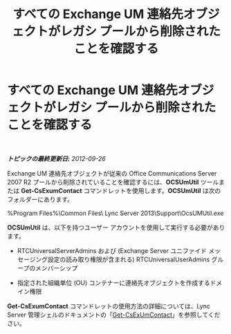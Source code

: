 ﻿---
title: すべての Exchange UM 連絡先オブジェクトがレガシ プールから削除されたことを確認する
TOCTitle: すべての Exchange UM 連絡先オブジェクトがレガシ プールから削除されたことを確認する
ms:assetid: 5a813169-0ed7-4f84-a242-ed2cd4ea5c43
ms:mtpsurl: https://technet.microsoft.com/ja-jp/library/JJ688068(v=OCS.15)
ms:contentKeyID: 49886971
ms.date: 05/19/2016
mtps_version: v=OCS.15
ms.translationtype: HT
---

# すべての Exchange UM 連絡先オブジェクトがレガシ プールから削除されたことを確認する

 

_**トピックの最終更新日:** 2012-09-26_

Exchange UM 連絡先オブジェクトが従来の Office Communications Server 2007 R2 プールから削除されていることを確認するには、**OCSUmUtil** ツールまたは **Get-CsExumContact** コマンドレットを使用します。**OCSUmUtil** は次のフォルダーにあります。

%Program Files%\\Common Files\\ Lync Server 2013\\Support\\OcsUMUtil.exe

**OCSUmUtil** は、以下を持つユーザー アカウントを使用して実行する必要があります。

  - RTCUniversalServerAdmins および (Exchange Server ユニファイド メッセージング設定の読み取り権限が含まれる) RTCUniversalUserAdmins グループのメンバーシップ

  - 指定された組織単位 (OU) コンテナーに連絡先オブジェクトを作成するドメイン権限

**Get-CsExumContact** コマンドレットの使用方法の詳細については、Lync Server 管理シェルのドキュメントの「[Get-CsExUmContact](https://docs.microsoft.com/en-us/powershell/module/skype/Get-CsExUmContact)」を参照してください。

